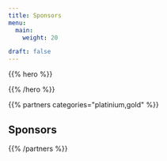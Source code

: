 ```yaml
---
title: Sponsors
menu:
  main:
    weight: 20

draft: false
---
```


{{% hero %}}


{{% /hero %}}


<!-- Parteners list -->

<!-- {{% partners categories="platinium,gold,startup,soutien,communautes" %}} -->
{{% partners categories="platinium,gold" %}}
## Sponsors
{{% /partners %}}
